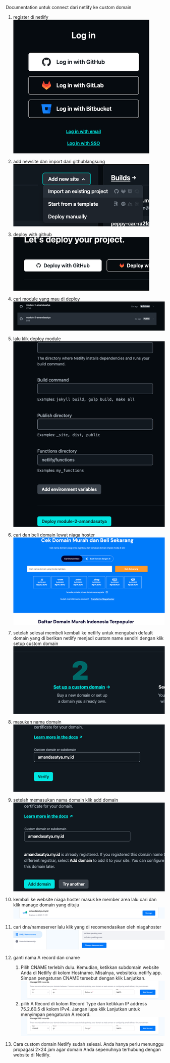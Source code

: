 Documentation untuk connect dari netlify ke custom domain

1. register di netlify
   ![register](./assets/documentation/1.png)
2. add newsite dan import dari githublangsung
   ![import an existing project](./assets/documentation/2.png)
3. deploy with github
   ![image info](./assets/documentation/3.png)
4. cari module yang mau di deploy
   ![image info](./assets/documentation/4.png)
5. lalu klik deploy module
   ![image info](./assets/documentation/5.png)
6. cari dan beli domain lewat niaga hoster
   ![image info](./assets/documentation/6.png)
7. setelah selesai membeli kembali ke netlify untuk mengubah default domain yang di berikan netlify menjadi custom name sendiri dengan klik setup custom domain
   ![image info](./assets/documentation/7.png)
8. masukan nama domain
   ![image info](./assets/documentation/8.png)
9. setelah memasukan nama domain klik add domain
   ![image info](./assets/documentation/9.png)
10. kembali ke website niaga hoster masuk ke member area lalu cari dan klik manage domain yang dituju
    ![image info](./assets/documentation/10.png)
11. cari dns/nameserver lalu klik yang di recomendasikan oleh niagahoster
    ![image info](./assets/documentation/11.png)
12. ganti nama A record dan cname

    1. Pilih CNAME terlebih dulu. Kemudian, ketikkan subdomain website Anda di Netlify di kolom Hostname. Misalnya, websiteku.netlify.app.
       Simpan pengaturan CNAME tersebut dengan klik Lanjutkan.
       ![image info](./assets/documentation/12.png)
    2. pilih A Record di kolom Record Type dan ketikkan IP address 75.2.60.5 di kolom IPv4.
       Jangan lupa klik Lanjutkan untuk menyimpan pengaturan A record.
       ![image info](./assets/documentation/13.png)

13. Cara custom domain Netlify sudah selesai. Anda hanya perlu menunggu propagasi 2×24 jam agar domain Anda sepenuhnya terhubung dengan website di Netlify.
